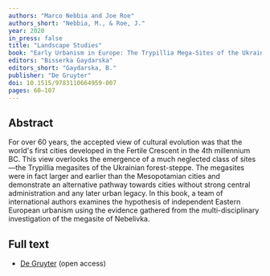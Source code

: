 ```yaml
---
authors: "Marco Nebbia and Joe Roe"
authors_short: "Nebbia, M., & Roe, J."
year: 2020
in_press: false
title: "Landscape Studies"
book: "Early Urbanism in Europe: The Trypillia Mega-Sites of the Ukrainian Forest-Steppe"
editors: "Bisserka Gaydarska"
editors_short: "Gaydarska, B."
publisher: "De Gruyter"
doi: 10.1515/9783110664959-007
pages: 60–107
---
```


## Abstract

For over 60 years, the accepted view of cultural evolution was that the world's first cities developed in the Fertile Crescent in the 4th millennium BC. This view overlooks the emergence of a much neglected class of sites—the Trypillia megasites of the Ukrainian forest-steppe. The megasites were in fact larger and earlier than the Mesopotamian cities and demonstrate an alternative pathway towards cities without strong central administration and any later urban legacy. In this book, a team of international authors examines the hypothesis of independent Eastern European urbanism using the evidence gathered from the multi-disciplinary investigation of the megasite of Nebelivka.

## Full text

* [De Gruyter](https://www.degruyter.com/view/book/9783110664959/10.1515/9783110664959-007.xml) (open access)
